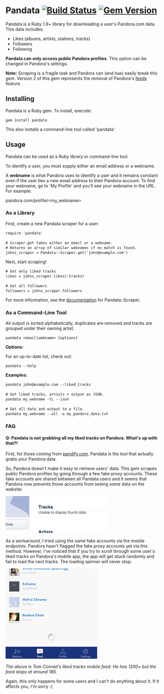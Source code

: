# Pandata [![Build Status](https://travis-ci.org/ustasb/pandata.svg?branch=master)](https://travis-ci.org/ustasb/pandata) [![Gem Version](https://badge.fury.io/rb/pandata.svg)](https://badge.fury.io/rb/pandata)
Pandata is a Ruby 1.9+ library for downloading a user's Pandora.com data. This data includes:

- Likes (albums, artists, stations, tracks)
- Followers
- Following

**Pandata can only access public Pandora profiles.** This option can be changed in Pandora's settings.

**Note:** Scraping is a fragile task and Pandora can (and has) easily break this
gem. Version 2 of this gem represents the removal of Pandora's [feeds][1] feature.

## Installing

Pandata is a Ruby gem. To install, execute:

    gem install pandata

This also installs a command-line tool called 'pandata'.

## Usage

Pandata can be used as a Ruby library or command-line tool.

To identify a user, you must supply either an email address or a webname.

A **webname** is what Pandora uses to identify a user and it remains constant even if the user ties a new email address to their Pandora account.
To find your webname, go to 'My Profile' and you'll see your webname in the URL. For example:

pandora.com/profile/\<my_webname\>

### As a Library

First, create a new Pandata scraper for a user:

    require 'pandata'

    # Scraper.get takes either an email or a webname.
    # Returns an array of similar webnames if no match is found.
    johns_scraper = Pandata::Scraper.get('john@example.com')

Next, start scraping!

    # Get only liked tracks
    likes = johns_scraper.likes(:tracks)

    # Get all followers
    followers = johns_scraper.followers

For more information, see the [documentation][2] for Pandata::Scraper.

### As a Command-Line Tool

All output is sorted alphabetically, duplicates are removed and tracks are grouped under their owning artist.

    pandata <email|webname> [options]

**Options:**

For an up-to-date list, check out:

    pandata --help

**Examples:**

    pandata john@example.com --liked_tracks

    # Get liked tracks, artists + output as JSON.
    pandata my_webname -lL --json

    # Get all data and output to a file.
    pandata my_webname --all -o my_pandora_data.txt

### FAQ

#### Q: Pandata is not grabbing all my liked tracks on Pandora. What's up with that?!

First, for those coming from [pandify.com](http://pandify.com), Pandata is the
tool that actually grabs your Pandora data.

So, Pandora doesn't make it easy to retrieve users' data. This gem scrapes
public Pandora profiles by going through a few fake proxy accounts. These fake
accounts are shared between all Pandata users and it seems that Pandora now
prevents those accounts from seeing some data on the website:

![Unable to display thumb data.](https://raw.githubusercontent.com/ustasb/pandata/master/unable_to_display_data.png)

As a workaround, I tried using the same fake accounts via the mobile endpoints.
Pandora hasn't flagged the fake proxy accounts yet via this method. However, I've
noticed that if you try to scroll through some user's liked tracks on Pandora's
mobile app, the app will get stuck randomly and fail to load the next tracks.
The loading spinner will never stop:

![tconrad infinite feed](https://raw.githubusercontent.com/ustasb/pandata/master/tconrad_infinite_feed.png)

*The above is Tom Conrad's liked tracks mobile feed. He has 1200+ but the feed stops at around 185.*

Again, this only happens for some users and I can't do anything about it. If it
affects you, I'm sorry :(

[1]: http://blog.pandora.com/2006/02/02/pandora_21_rss
[2]: http://rubydoc.info/gems/pandata/frames
